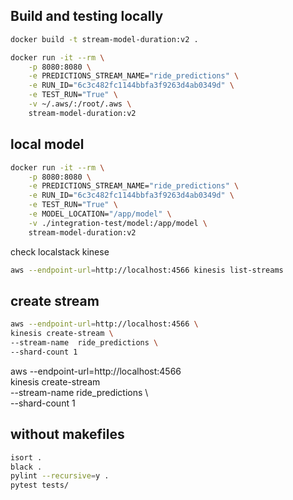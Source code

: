 ## Build and testing locally

```bash
docker build -t stream-model-duration:v2 .

docker run -it --rm \
    -p 8080:8080 \
    -e PREDICTIONS_STREAM_NAME="ride_predictions" \
    -e RUN_ID="6c3c482fc1144bbfa3f9263d4ab0349d" \
    -e TEST_RUN="True" \
    -v ~/.aws/:/root/.aws \
    stream-model-duration:v2
```

## local model

```bash
docker run -it --rm \
    -p 8080:8080 \
    -e PREDICTIONS_STREAM_NAME="ride_predictions" \
    -e RUN_ID="6c3c482fc1144bbfa3f9263d4ab0349d" \
    -e TEST_RUN="True" \
    -e MODEL_LOCATION="/app/model" \
    -v ./integration-test/model:/app/model \
    stream-model-duration:v2

```

check localstack kinese

```bash
aws --endpoint-url=http://localhost:4566 kinesis list-streams
```

## create stream

```bash
aws --endpoint-url=http://localhost:4566 \
kinesis create-stream \
--stream-name  ride_predictions \
--shard-count 1
```

aws --endpoint-url=http://localhost:4566 \
 kinesis create-stream \
 --stream-name ride_predictions \  
 --shard-count 1

## without makefiles

```bash
isort .
black .
pylint --recursive=y .
pytest tests/
```
